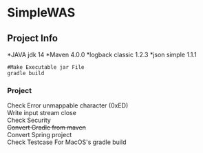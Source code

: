 
# SimpleWAS

## Project Info
*JAVA jdk 14
*Maven 4.0.0
*logback classic 1.2.3
*json simple 1.1.1

```
#Make Executable jar File
gradle build
```

### Project 
Check Error unmappable character (0xED)<br>
Write input stream close<br>
Check Security<br>
~~Convert Gradle from maven~~ <br>
Convert Spring project<br>
Check Testcase For MacOS's gradle build
